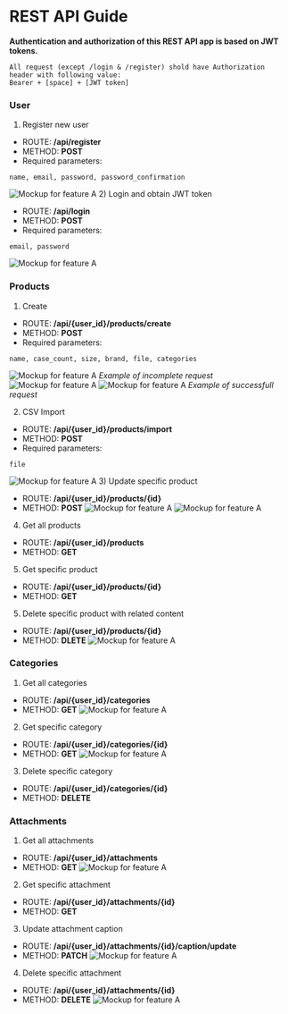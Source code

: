 # REST API Guide


**Authentication and authorization of this REST API app is based on JWT tokens.**
```
All request (except /login & /register) shold have Authorization header with following value:
Bearer + [space] + [JWT token]
```

### User
1) Register new user
- ROUTE: **/api/register**
- METHOD: **POST**
- Required parameters:
```
name, email, password, password_confirmation
```
![Mockup for feature A](https://github.com/Maksim1990/Laravel_Postgres_Product_App_and_REST_API/blob/master/public/example/API/API1.PNG)
2) Login and obtain JWT token
- ROUTE: **/api/login**
- METHOD: **POST**
- Required parameters:
```
email, password
```
![Mockup for feature A](https://github.com/Maksim1990/Laravel_Postgres_Product_App_and_REST_API/blob/master/public/example/API/API2.PNG)

### Products
1) Create
- ROUTE: **/api/{user_id}/products/create**
- METHOD: **POST**
- Required parameters:
```
name, case_count, size, brand, file, categories 
```
![Mockup for feature A](https://github.com/Maksim1990/Laravel_Postgres_Product_App_and_REST_API/blob/master/public/example/API/API3.PNG)
*Example of incomplete request*
![Mockup for feature A](https://github.com/Maksim1990/Laravel_Postgres_Product_App_and_REST_API/blob/master/public/example/API/API4.PNG)
![Mockup for feature A](https://github.com/Maksim1990/Laravel_Postgres_Product_App_and_REST_API/blob/master/public/example/API/API5.PNG)
*Example of successfull request*

2) CSV Import
- ROUTE: **/api/{user_id}/products/import**
- METHOD: **POST**
- Required parameters:
```
file
```
![Mockup for feature A](https://github.com/Maksim1990/Laravel_Postgres_Product_App_and_REST_API/blob/master/public/example/API/API13.PNG)
3) Update specific product
- ROUTE: **/api/{user_id}/products/{id}**
- METHOD: **POST**
![Mockup for feature A](https://github.com/Maksim1990/Laravel_Postgres_Product_App_and_REST_API/blob/master/public/example/API/API6.PNG)
![Mockup for feature A](https://github.com/Maksim1990/Laravel_Postgres_Product_App_and_REST_API/blob/master/public/example/API/API7.PNG)
4) Get all products
- ROUTE: **/api/{user_id}/products**
- METHOD: **GET**
5) Get specific product
- ROUTE: **/api/{user_id}/products/{id}**
- METHOD: **GET**
5) Delete specific product with related content
- ROUTE: **/api/{user_id}/products/{id}**
- METHOD: **DLETE**
![Mockup for feature A](https://github.com/Maksim1990/Laravel_Postgres_Product_App_and_REST_API/blob/master/public/example/API/API8.PNG)

### Categories
1) Get all categories
- ROUTE: **/api/{user_id}/categories**
- METHOD: **GET**
![Mockup for feature A](https://github.com/Maksim1990/Laravel_Postgres_Product_App_and_REST_API/blob/master/public/example/API/API9.PNG)
2) Get specific category
- ROUTE: **/api/{user_id}/categories/{id}**
- METHOD: **GET**
![Mockup for feature A](https://github.com/Maksim1990/Laravel_Postgres_Product_App_and_REST_API/blob/master/public/example/API/API10.PNG)
3) Delete specific category
- ROUTE: **/api/{user_id}/categories/{id}**
- METHOD: **DELETE**

### Attachments
1) Get all attachments
- ROUTE: **/api/{user_id}/attachments**
- METHOD: **GET**
![Mockup for feature A](https://github.com/Maksim1990/Laravel_Postgres_Product_App_and_REST_API/blob/master/public/example/API/API11.PNG)
2) Get specific attachment
- ROUTE: **/api/{user_id}/attachments/{id}**
- METHOD: **GET**
3) Update attachment caption
- ROUTE: **/api/{user_id}/attachments/{id}/caption/update**
- METHOD: **PATCH**
![Mockup for feature A](https://github.com/Maksim1990/Laravel_Postgres_Product_App_and_REST_API/blob/master/public/example/API/API12.PNG)
4) Delete specific attachment
- ROUTE: **/api/{user_id}/attachments/{id}**
- METHOD: **DELETE**
![Mockup for feature A](https://github.com/Maksim1990/Laravel_Postgres_Product_App_and_REST_API/blob/master/public/example/API/API14.PNG)
